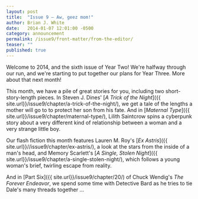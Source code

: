 ```yaml
---
layout: post
title:  "Issue 9 — Aw, geez mom!"
author: Brian J. White
date:   2014-01-07 12:01:00 -0500
category: announcement
permalink: /issue9/front-matter/from-the-editor/
teaser: ""
published: true
---
```


Welcome to 2014, and the sixth issue of Year Two! We're halfway through our run, and we're starting to put together our plans for Year Three. More about that next month!

This month, we have a pile of great stories for you, including two short-story-length pieces. In Steven J. Dines' [_A Trick of the Night_]({{ site.url}}/issue9/chapter/a-trick-of-the-night/), we get a tale of the lengths a mother will go to to protect her son from his fate. And in [_Maternal Type_]({{ site.url}}/issue9/chapter/maternal-type/), Lilith Saintcrow spins a cyberpunk story about a very different kind of relationship between a woman and a very strange little boy.

Our flash fiction this month features Lauren M. Roy's [_Ex Astris_]({{ site.url}}//issue9/chapter/ex-astris/), a look at the stars from the inside of a man's head, and Memory Scarlett's [_A Single, Stolen Night_]({{ site.url}}/issue9/chapter/a-single-stolen-night/), which follows a young woman's brief, twirling escape from reality.

And in [Part Six]({{ site.url}}/issue9/chapter/20/) of Chuck Wendig's _The Forever Endeavor_, we spend some time with Detective Bard as he tries to tie Dale's many threads together …
